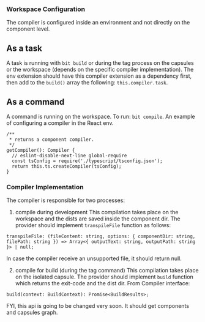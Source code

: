 ### Workspace Configuration

The compiler is configured inside an environment and not directly on the component level.

## As a task
A task is running with `bit build` or during the tag process on the capsules or the workspace (depends on the specific compiler implementation).
The env extension should have this compiler extension as a dependency first, then add to the `build()` array the following: `this.compiler.task`.

## As a command
A command is running on the workspace.
To run: `bit compile`.
An example of configuring a compiler in the React env.
```
/**
 * returns a component compiler.
 */
getCompiler(): Compiler {
  // eslint-disable-next-line global-require
  const tsConfig = require('./typescript/tsconfig.json');
  return this.ts.createCompiler(tsConfig);
}
```

### Compiler Implementation
The compiler is responsible for two processes:
1. compile during development
This compilation takes place on the workspace and the dists are saved inside the component dir.
The provider should implement `transpileFile` function as follows:
```
transpileFile: (fileContent: string, options: { componentDir: string, filePath: string }) => Array<{ outputText: string, outputPath: string }> | null;
```
In case the compiler receive an unsupported file, it should return null.

2. compile for build (during the tag command)
This compilation takes place on the isolated capsule.
The provider should implement `build` function which returns the exit-code and the dist dir.
From Compiler interface:
```
build(context: BuildContext): Promise<BuildResults>;
```
FYI, this api is going to be changed very soon. It should get components and capsules graph.